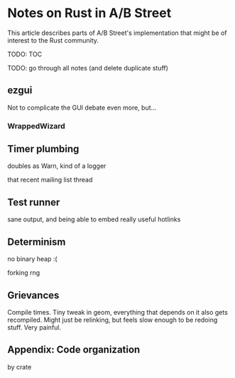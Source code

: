 # Notes on Rust in A/B Street

This article describes parts of A/B Street's implementation that might be of
interest to the Rust community.

TODO: TOC

TODO: go through all notes (and delete duplicate stuff)

## ezgui

Not to complicate the GUI debate even more, but...

### WrappedWizard

## Timer plumbing

doubles as Warn, kind of a logger

that recent mailing list thread

## Test runner

sane output, and being able to embed really useful hotlinks

## Determinism

no binary heap :(

forking rng

## Grievances

Compile times. Tiny tweak in geom, everything that depends on it also gets
recompiled. Might just be relinking, but feels slow enough to be redoing stuff.
Very painful.

## Appendix: Code organization

by crate

